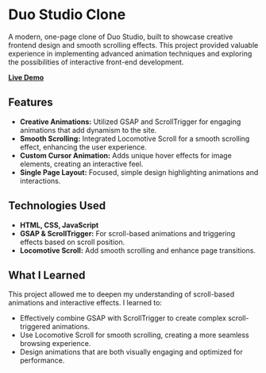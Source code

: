 # Duo Studio Clone

A modern, one-page clone of Duo Studio, built to showcase creative frontend design and smooth scrolling effects. This project provided valuable experience in implementing advanced animation techniques and exploring the possibilities of interactive front-end development.

**[Live Demo](https://ziasani.github.io/Duo-Studio-Clone/)**

## Features

- **Creative Animations:** Utilized GSAP and ScrollTrigger for engaging animations that add dynamism to the site.
- **Smooth Scrolling:** Integrated Locomotive Scroll for a smooth scrolling effect, enhancing the user experience.
- **Custom Cursor Animation:** Adds unique hover effects for image elements, creating an interactive feel.
- **Single Page Layout:** Focused, simple design highlighting animations and interactions.

## Technologies Used

- **HTML, CSS, JavaScript**
- **GSAP & ScrollTrigger:** For scroll-based animations and triggering effects based on scroll position.
- **Locomotive Scroll:** Add smooth scrolling and enhance page transitions.

## What I Learned

This project allowed me to deepen my understanding of scroll-based animations and interactive effects. I learned to:
- Effectively combine GSAP with ScrollTrigger to create complex scroll-triggered animations.
- Use Locomotive Scroll for smooth scrolling, creating a more seamless browsing experience.
- Design animations that are both visually engaging and optimized for performance.
